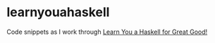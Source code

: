 # learnyouahaskell
Code snippets as I work through [Learn You a Haskell for Great Good!](http://learnyouahaskell.com)
